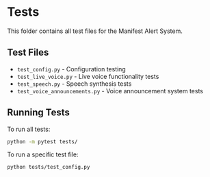 # Tests

This folder contains all test files for the Manifest Alert System.

## Test Files
- `test_config.py` - Configuration testing
- `test_live_voice.py` - Live voice functionality tests
- `test_speech.py` - Speech synthesis tests
- `test_voice_announcements.py` - Voice announcement system tests

## Running Tests
To run all tests:
```bash
python -m pytest tests/
```

To run a specific test file:
```bash
python tests/test_config.py
```
